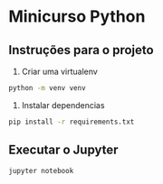 # Minicurso Python

## Instruções para o projeto

1) Criar uma virtualenv

```bash
python -m venv venv
```

1) Instalar dependencias

```bash
pip install -r requirements.txt
```

## Executar o Jupyter

```bash
jupyter notebook
```

